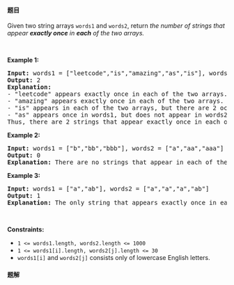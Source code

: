 #### 题目
<p>Given two string arrays <code>words1</code> and <code>words2</code>, return <em>the number of strings that appear <strong>exactly once</strong> in <b>each</b>&nbsp;of the two arrays.</em></p>

<p>&nbsp;</p>
<p><strong class="example">Example 1:</strong></p>

<pre>
<strong>Input:</strong> words1 = [&quot;leetcode&quot;,&quot;is&quot;,&quot;amazing&quot;,&quot;as&quot;,&quot;is&quot;], words2 = [&quot;amazing&quot;,&quot;leetcode&quot;,&quot;is&quot;]
<strong>Output:</strong> 2
<strong>Explanation:</strong>
- &quot;leetcode&quot; appears exactly once in each of the two arrays. We count this string.
- &quot;amazing&quot; appears exactly once in each of the two arrays. We count this string.
- &quot;is&quot; appears in each of the two arrays, but there are 2 occurrences of it in words1. We do not count this string.
- &quot;as&quot; appears once in words1, but does not appear in words2. We do not count this string.
Thus, there are 2 strings that appear exactly once in each of the two arrays.
</pre>

<p><strong class="example">Example 2:</strong></p>

<pre>
<strong>Input:</strong> words1 = [&quot;b&quot;,&quot;bb&quot;,&quot;bbb&quot;], words2 = [&quot;a&quot;,&quot;aa&quot;,&quot;aaa&quot;]
<strong>Output:</strong> 0
<strong>Explanation:</strong> There are no strings that appear in each of the two arrays.
</pre>

<p><strong class="example">Example 3:</strong></p>

<pre>
<strong>Input:</strong> words1 = [&quot;a&quot;,&quot;ab&quot;], words2 = [&quot;a&quot;,&quot;a&quot;,&quot;a&quot;,&quot;ab&quot;]
<strong>Output:</strong> 1
<strong>Explanation:</strong> The only string that appears exactly once in each of the two arrays is &quot;ab&quot;.
</pre>

<p>&nbsp;</p>
<p><strong>Constraints:</strong></p>

<ul>
	<li><code>1 &lt;= words1.length, words2.length &lt;= 1000</code></li>
	<li><code>1 &lt;= words1[i].length, words2[j].length &lt;= 30</code></li>
	<li><code>words1[i]</code> and <code>words2[j]</code> consists only of lowercase English letters.</li>
</ul>


 #### 题解